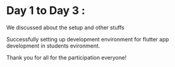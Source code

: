 # Day 1 to  Day 3 : 

We discussed about the setup and other stuffs

Successfully setting up development environment for flutter app development in students evironment.


Thank you for all for the participation everyone!
